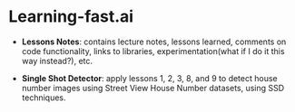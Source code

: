 # Learning-fast.ai <br>

* **Lessons Notes**: contains lecture notes, lessons learned, comments on code functionality, links to libraries, experimentation(what if I do it this way instead?), etc. <br>

* **Single Shot Detector**: apply lessons 1, 2, 3, 8, and 9 to detect house number images using Street View House Number datasets, using SSD techniques. <br>
